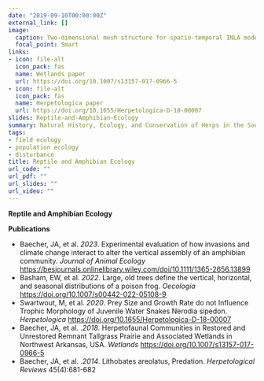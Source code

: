 ```yaml
---
date: "2019-09-10T00:00:00Z"
external_link: []
image:
  caption: Two-dimensional mesh structure for spatio-temporal INLA model of Southern Dusky Salamanders 
  focal_point: Smart
links:
- icon: file-alt
  icon_pack: fas
  name: Wetlands paper
  url: https://doi.org/10.1007/s13157-017-0966-5
- icon: file-alt
  icon_pack: fas
  name: Herpetologica paper
  url: https://doi.org/10.1655/Herpetologica-D-18-00007 
slides: Reptile-and-Amphibian-Ecology
summary: Natural History, Ecology, and Conservation of Herps in the Southeastern US.
tags:
- field ecology
- population ecology
- disturbance
title: Reptile and Amphibian Ecology
url_code: ""
url_pdf: ""
url_slides: ""
url_video: ""
---
```


**Reptile and Amphibian Ecology**  

**Publications**  
- Baecher, JA, et al. *2023*. Experimental evaluation of how invasions and climate change interact to alter the vertical assembly of an amphibian community. *Journal of Animal Ecology* https://besjournals.onlinelibrary.wiley.com/doi/10.1111/1365-2656.13899
- Basham, EW, et al. *2022*. Large, old trees define the vertical, horizontal, and seasonal distributions of a poison frog. *Oecologia*  https://doi.org/10.1007/s00442-022-05108-9
- Swartwout, M, et al. *2020*. Prey Size and Growth Rate do not Influence Trophic Morphology of Juvenile Water Snakes Nerodia sipedon. *Herpetologica* https://doi.org/10.1655/Herpetologica-D-18-00007
- Baecher, JA, et al. .*2018*. Herpetofaunal Communities in Restored and Unrestored Remnant Tallgrass Prairie and Associated Wetlands in Northwest Arkansas, USA. *Wetlands* https://doi.org/10.1007/s13157-017-0966-5
- Baecher, JA, et al. .*2014*. Lithobates areolatus, Predation. *Herpetological Reviews* 45(4):681-682
